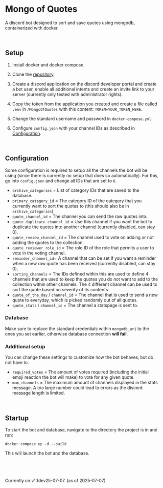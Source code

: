 # Mongo of Quotes
A discord bot designed to sort and save quotes using mongodb, containerized with docker.


&nbsp;
## Setup
1. Install docker and docker compose.

2. Clone the [repository](https://github.com/Brezelfalter/mongo_of_quotes).

3. Create a discord application on the discord developer portal and create a bot user, enable all additional intents and create an invite link to your server (currently only tested with administrator rights). 

4. Copy the token from the application you created and create a file called `.env` in `/MongoOfQuotes` with this content: `TOKEN=YOUR_TOKEN_HERE`.

5. Change the standard username and password in `docker-compose.yml`. 

6. Configure `config.json` with your channel IDs as described in [Configuration](#configuration).


&nbsp;
## Configuration
Some configuration is required to setup all the channels the bot will be using (since there is currently no setup that does so automatically).
For this, go into `config.json` and change all IDs that are set to `0`.

- `archive_categories` = List of category IDs that are saved to the database.
- `primary_category_id` = The category ID of the category that you currently want to sort the quotes to (this should also be in `archive_categories`)
- `quote_channel_id` = The channel you can send the raw quotes into.
- `quote_duplicate_channel_id` = Use this channel if you want the bot to duplicate the quotes into another channel (currently disabled, can stay 0).
- `quote_review_channel_id` = The channel used to vote on adding or not adding the quotes to the collection.
- `quote_reviewer_role_id` = The role ID of the role that permits a user to vote in the voting channel. 
- `reminder_channel_id`= A channel that can be set if you want a reminder when a new raw quote has been received (currently disabled, can stay 0).
- `sorting_channels` = The IDs defined within this are used to define 4 channels that are used to keep the quotes you do not want to add to the collection within other channels. The 4 different channel can be used to sort the quote based on severity of its contents.
- `quote_of_the_day` / `channel_id` = The channel that is used to send a new quote to everyday, which is picked randomly out of all quotes.
- `quote_stats` / `channel_id` = The channel a statspage is sent to.


### Database
Make sure to replace the standard credentials within `mongodb_uri` to the ones you set earlier, otherwise database connection **will fail**. 


### Additional setup
You can change these settings to customize how the bot behaves, but do not have to.
- `required_votes` = The amount of votes required (including the initial emoji reaction the bot will make) to vote for any given quote.
- `max_channels` = The maximum amount of channels displayed in the stats message. A too large number could lead to errors as the discord message length is limited.


&nbsp;
## Startup
To start the bot and database, navigate to the directory the project is in and run:
```
docker compose up -d --build
```
This will launch the bot and the database. 



&nbsp;
--- 
Currently on v1.1dev25-07-07. (as of 2025-07-07)